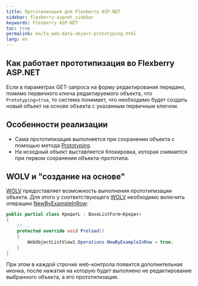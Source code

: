 ```yaml
---
title: Прототипизация для Flexberry ASP.NET
sidebar: flexberry-aspnet_sidebar
keywords: Flexberry ASP-NET
toc: true
permalink: en/fa_web-data-object-prototyping.html
lang: en
---
```


## Как работает прототипизация во Flexberry ASP.NET

Если в параметрах GET-запроса на форму редактирования передано, помимо первичного ключа редактируемого объекта, что `Prototyping=true`, то система понимает, что необходимо будет создать новый объект на основе объекта с указанным первичным ключом.

## Особенности реализации

* Сама прототипизация выполняется при сохранении объекта с помощью метода [Prototyping](fo_data-object-prototype.html).
* На исходный объект выставляется блокировка, которая снимается при первом сохранении объекта-прототипа.

## WOLV и "создание на основе"

[WOLV](fa_web-object-list-view.html) предоставляет возможность выполнения прототипизации объекта. Для этого у соответствующего [WOLV](fa_web-object-list-view.html) необходимо включить операцию [NewByExampleInRow](fa_wolv-operations.html):

```csharp
public partial class КредитL : BaseListForm<Кредит>
{
	//...
	protected override void Preload()
	{
		WebObjectListView1.Operations.NewByExampleInRow = true;
	}
}
```

При этом в каждой строчке web-контрола появится дополнительная иконка, после нажатия на которую будет выполнено не редактирование выбранного объекта, а его прототипизация.
